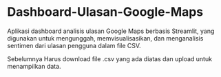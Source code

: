 # Dashboard-Ulasan-Google-Maps
Aplikasi dashboard analisis ulasan Google Maps berbasis Streamlit, yang digunakan untuk mengunggah, memvisualisasikan, dan menganalisis sentimen dari ulasan pengguna dalam file CSV.

Sebelumnya Harus download file .csv yang ada diatas dan upload untuk menampilkan data.
